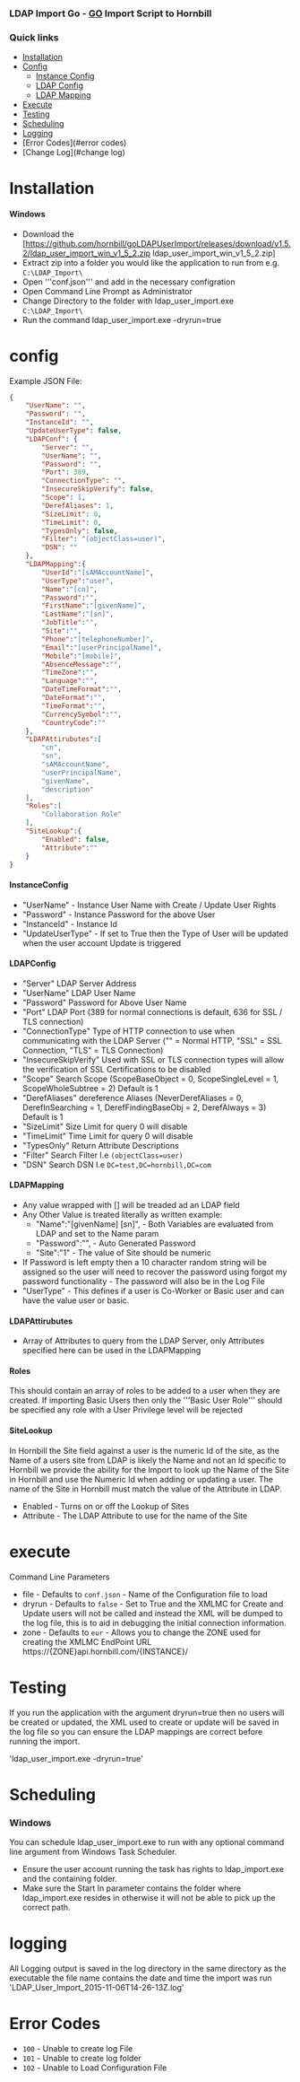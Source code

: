 ### LDAP Import Go - [GO](https://golang.org/) Import Script to Hornbill

### Quick links
- [Installation](#installation)
- [Config](#config)
    - [Instance Config](#InstanceConfig)
    - [LDAP Config](#LDAPConfig)
    - [LDAP Mapping](#LDAPMapping)
- [Execute](#execute)
- [Testing](testing)
- [Scheduling](#scheduling)
- [Logging](#logging)
- [Error Codes](#error codes)
- [Change Log](#change log)

# Installation

#### Windows
* Download the [https://github.com/hornbill/goLDAPUserImport/releases/download/v1.5.2/ldap_user_import_win_v1_5_2.zip  ldap_user_import_win_v1_5_2.zip]
* Extract zip into a folder you would like the application to run from e.g. `C:\LDAP_Import\`
* Open '''conf.json''' and add in the necessary configration
* Open Command Line Prompt as Administrator
* Change Directory to the folder with ldap_user_import.exe `C:\LDAP_Import\`
* Run the command ldap_user_import.exe -dryrun=true

# config

Example JSON File:

```json
{
    "UserName": "",
    "Password": "",
    "InstanceId": "",
    "UpdateUserType": false,
    "LDAPConf": {
        "Server": "",
        "UserName": "",
        "Password": "",
        "Port": 389,
        "ConnectionType": "",
        "InsecureSkipVerify": false,
        "Scope": 1,
		"DerefAliases": 1,
        "SizeLimit": 0,
		"TimeLimit": 0,
		"TypesOnly": false,
        "Filter": "(objectClass=user)",
        "DSN": ""
    },
    "LDAPMapping":{
        "UserId":"[sAMAccountName]",
        "UserType":"user",
        "Name":"[cn]",
        "Password":"",
        "FirstName":"[givenName]",
        "LastName":"[sn]",
        "JobTitle":"",
        "Site":"",
        "Phone":"[telephoneNumber]",
        "Email":"[userPrincipalName]",
        "Mobile":"[mobile]",
        "AbsenceMessage":"",
        "TimeZone":"",
        "Language":"",
        "DateTimeFormat":"",
        "DateFormat":"",
        "TimeFormat":"",
        "CurrencySymbol":"",
        "CountryCode":""
    },
    "LDAPAttirubutes":[
        "cn",
        "sn",
        "sAMAccountName",
        "userPrincipalName",
        "givenName",
        "description"
    ],
    "Roles":[
        "Collaboration Role"
    ],
    "SiteLookup":{
        "Enabled": false,
        "Attribute":""
    }
}
```
#### InstanceConfig
* "UserName" - Instance User Name with Create / Update User Rights
* "Password" - Instance Password for the above User
* "InstanceId" - Instance Id
* "UpdateUserType" - If set to True then the Type of User will be updated when the user account Update is triggered

#### LDAPConfig
* "Server" LDAP Server Address
* "UserName" LDAP User Name
* "Password" Password for Above User Name
* "Port" LDAP Port (389 for normal connections is default, 636 for SSL / TLS connection)
* "ConnectionType" Type of HTTP connection to use when communicating with the LDAP Server ("" = Normal HTTP, "SSL" = SSL Connection, "TLS" = TLS Connection)
* "InsecureSkipVerify" Used with SSL or TLS connection types will allow the verification of SSL Certifications to be disabled
* "Scope" Search Scope (ScopeBaseObject = 0, ScopeSingleLevel  = 1, ScopeWholeSubtree = 2) Default is 1
* "DerefAliases" dereference Aliases (NeverDerefAliases = 0, DerefInSearching = 1, DerefFindingBaseObj = 2, DerefAlways = 3) Default is 1
* "SizeLimit"  Size Limit for query 0 will disable
* "TimeLimit" Time Limit for query 0 will disable
* "TypesOnly" Return Attribute Descriptions
* "Filter" Search Filter I.e `(objectClass=user)`
* "DSN"  Search DSN I.e `DC=test,DC=hornbill,DC=com`

#### LDAPMapping
* Any value wrapped with [] will be treaded ad an LDAP field
* Any Other Value is treated literally as written example:
    * "Name":"[givenName] [sn]", - Both Variables are evaluated from LDAP and set to the Name param
    * "Password":"", - Auto Generated Password
    * "Site":"1" - The value of Site should be numeric
* If Password is left empty then a 10 character random string will be assigned so the user will need to recover the password using forgot my password functionality - The password will also be in the Log File
* "UserType" - This defines if a user is Co-Worker or Basic user and can have the value user or basic.

#### LDAPAttirubutes
* Array of Attributes to query from the LDAP Server, only Attributes specified here can be used in the LDAPMapping

#### Roles
This should contain an array of roles to be added to a user when they are created. If importing Basic Users then only the '''Basic User Role''' should be specified any role with a User Privilege level will be rejected

#### SiteLookup
In Hornbill the Site field against a user is the numeric Id of the site, as the Name of a users site from LDAP is likely the Name and not an Id specific to Hornbill  we provide the ability for the Import to look up the Name of the Site in Hornbill and use the Numeric Id when adding or updating a user.
The name of the Site in Hornbill must match the value of the Attribute in LDAP.
* Enabled - Turns on or off the Lookup of Sites
* Attribute - The LDAP Attribute to use for the name of the Site

# execute
Command Line Parameters
* file - Defaults to `conf.json` - Name of the Configuration file to load
* dryrun - Defaults to `false` - Set to True and the XMLMC for Create and Update users will not be called and instead the XML will be dumped to the log file, this is to aid in debugging the initial connection information.
* zone - Defaults to `eur` - Allows you to change the ZONE used for creating the XMLMC EndPoint URL https://{ZONE}api.hornbill.com/{INSTANCE}/

# Testing
If you run the application with the argument dryrun=true then no users will be created or updated, the XML used to create or update will be saved in the log file so you can ensure the LDAP mappings are correct before running the import.

'ldap_user_import.exe -dryrun=true'


# Scheduling

### Windows
You can schedule ldap_user_import.exe to run with any optional command line argument from Windows Task Scheduler.
* Ensure the user account running the task has rights to ldap_import.exe and the containing folder.
* Make sure the Start In parameter contains the folder where ldap_import.exe resides in otherwise it will not be able to pick up the correct path.

# logging
All Logging output is saved in the log directory in the same directory as the executable the file name contains the date and time the import was run 'LDAP_User_Import_2015-11-06T14-26-13Z.log'

# Error Codes
* `100` - Unable to create log File
* `101` - Unable to create log folder
* `102` - Unable to Load Configuration File
